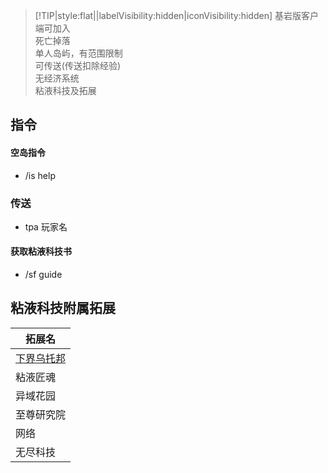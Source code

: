 > [!TIP|style:flat||labelVisibility:hidden|iconVisibility:hidden]
> 基岩版客户端可加入  
> 死亡掉落  
> 单人岛屿，有范围限制  
> 可传送(传送扣除经验)  
> 无经济系统  
> 粘液科技及拓展  

## 指令

#### 空岛指令
- /is help

### 传送
- tpa 玩家名

#### 获取粘液科技书
- /sf guide

## 粘液科技附属拓展
|拓展名|
|----|
|[下界乌托邦](https://docs.sefiraat.dev/netheopoiesis/purification)|
|粘液匠魂|
|异域花园|
|至尊研究院|
|网络|
|无尽科技|